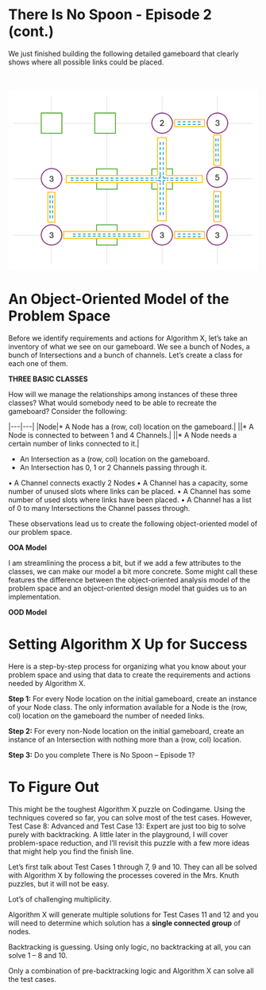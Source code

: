# There Is No Spoon - Episode 2 (cont.)

We just finished building the following detailed gameboard that clearly shows where all possible links could be placed.

<BR><BR>
![Full Gameboard](FullGameboard.png)
<BR>

# An Object-Oriented Model of the Problem Space

Before we identify requirements and actions for Algorithm X, let’s take an inventory of what we see on our gameboard. We see a bunch of Nodes, a bunch of Intersections and a bunch of channels. Let’s create a class for each one of them.

__THREE BASIC CLASSES__

How will we manage the relationships among instances of these three classes? What would somebody need to be able to recreate the gameboard? Consider the following:

|---|---|
|Node|* A Node has a (row, col) location on the gameboard.|
||* A Node is connected to between 1 and 4 Channels.|
||* A Node needs a certain number of links connected to it.|

* An Intersection as a (row, col) location on the gameboard.
* An Intersection has 0, 1 or 2 Channels passing through it.

•	A Channel connects exactly 2 Nodes
•	A Channel has a capacity, some number of unused slots where links can be placed.
•	A Channel has some number of used slots where links have been placed.
•	A Channel has a list of 0 to many Intersections the Channel passes through.

These observations lead us to create the following object-oriented model of our problem space. 

__OOA Model__

I am streamlining the process a bit, but if we add a few attributes to the classes, we can make our model a bit more concrete. Some might call these features the difference between the object-oriented analysis model of the problem space and an object-oriented design model that guides us to an implementation.

__OOD Model__

# Setting Algorithm X Up for Success

Here is a step-by-step process for organizing what you know about your problem space and using that data to create the requirements and actions needed by Algorithm X.

__Step 1:__ For every Node location on the initial gameboard, create an instance of your Node class. The only information available for a Node is the (row, col) location on the gameboard the number of needed links.

__Step 2:__ For every non-Node location on the initial gameboard, create an instance of an Intersection with nothing more than a (row, col) location.

__Step 3:__ Do you complete There is No Spoon – Episode 1? 



# To Figure Out

This might be the toughest Algorithm X puzzle on Codingame. Using the techniques covered so far, you can solve most of the test cases. However, Test Case 8: Advanced and Test Case 13: Expert are just too big to solve purely with backtracking. A little later in the playground, I will cover problem-space reduction, and I’ll revisit this puzzle with a few more ideas that might help you find the finish line.

Let’s first talk about Test Cases 1 through 7, 9 and 10. They can all be solved with Algorithm X by following the processes covered in the Mrs. Knuth puzzles, but it will not be easy.

Lot’s of challenging multiplicity.


Algorithm X will generate multiple solutions for Test Cases 11 and 12 and you will need to determine which solution has a __single connected group__ of nodes.



Backtracking is guessing. Using only logic, no backtracking at all, you can solve 1 – 8 and 10.

Only a combination of pre-backtracking logic and Algorithm X can solve all the test cases.
